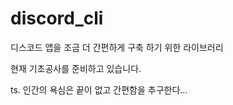 # discord_cli

디스코드 앱을 조금 더 간편하게 구축 하기 위한 라이브러리

현재 기초공사를 준비하고 있습니다.  


ts. 인간의 욕심은 끝이 없고 간편함을 추구한다...
